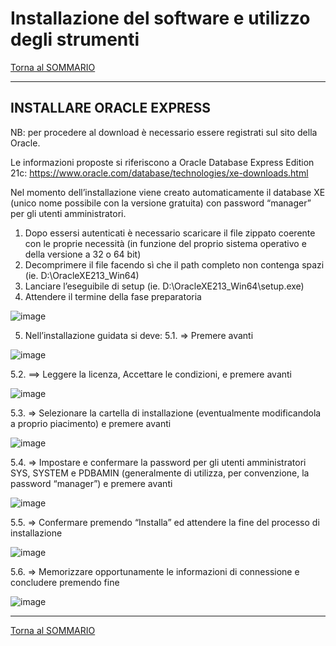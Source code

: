 # Installazione del software e utilizzo degli strumenti

[Torna al SOMMARIO](https://github.com/pmarconcini/DB_Oracle_Corso_Base/blob/master/000_sommario.md)


-----------------------------------
## INSTALLARE ORACLE EXPRESS

NB: per procedere al download è necessario essere registrati sul sito della Oracle.

Le informazioni proposte si riferiscono a Oracle Database Express Edition 21c:
https://www.oracle.com/database/technologies/xe-downloads.html

Nel momento dell’installazione viene creato automaticamente il database XE (unico nome possibile con la versione gratuita) con password “manager” per gli utenti amministratori.

1.	Dopo essersi autenticati è necessario scaricare il file zippato coerente con le proprie necessità (in funzione del proprio sistema operativo e della versione a 32 o 64 bit)
2.	Decomprimere il file facendo sì che il path completo non contenga spazi (ie. D:\OracleXE213_Win64)
3.	Lanciare l’eseguibile di setup (ie. D:\OracleXE213_Win64\setup.exe)
4.	Attendere il termine della fase preparatoria

![image](https://github.com/pmarconcini/DB_Oracle_Corso_Base/assets/82878995/3ca7ce22-53d7-4d8a-8eb5-b6a5b96e0ac7)
 
5.	Nell’installazione guidata si deve:
5.1.	 ⇒ Premere avanti

   ![image](https://github.com/pmarconcini/DB_Oracle_Corso_Base/assets/82878995/7fa470f0-c5cd-4cc6-9da2-27c3d28406cf)

5.2.	==> Leggere la licenza, Accettare le condizioni, e premere avanti

 ![image](https://github.com/pmarconcini/DB_Oracle_Corso_Base/assets/82878995/8b571e47-9dad-45f8-9a6e-505fdf2851c0)

5.3.	 ⇒ Selezionare la cartella di installazione (eventualmente modificandola a proprio piacimento) e premere avanti
 
![image](https://github.com/pmarconcini/DB_Oracle_Corso_Base/assets/82878995/c3ab9802-a3d4-498b-9c46-86791fc526c1)

5.4.	 ⇒ Impostare e confermare la password per gli utenti amministratori SYS, SYSTEM e PDBAMIN (generalmente di utilizza, per convenzione, la password “manager”) e premere avanti
 
![image](https://github.com/pmarconcini/DB_Oracle_Corso_Base/assets/82878995/30369d6a-772e-408b-b8cf-681f50399495)

5.5.	 ⇒ Confermare premendo “Installa” ed attendere la fine del processo di installazione

![image](https://github.com/pmarconcini/DB_Oracle_Corso_Base/assets/82878995/e765a7df-6f33-4d3b-ba0c-e13b5ed309cd)

5.6.	 ⇒ Memorizzare opportunamente le informazioni di connessione e concludere premendo fine 
 
![image](https://github.com/pmarconcini/DB_Oracle_Corso_Base/assets/82878995/767ec57f-4511-4e40-98b7-99839e34ec68)


-----------------------------------
[Torna al SOMMARIO](https://github.com/pmarconcini/DB_Oracle_Corso_Base/blob/master/000_sommario.md)
